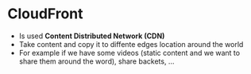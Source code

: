 # CloudFront

* Is used **Content Distributed Network (CDN)**
* Take content and copy it to diffente edges location around the world
* For example if we have some videos (static content and we want to share them around the word), share backets, ...
